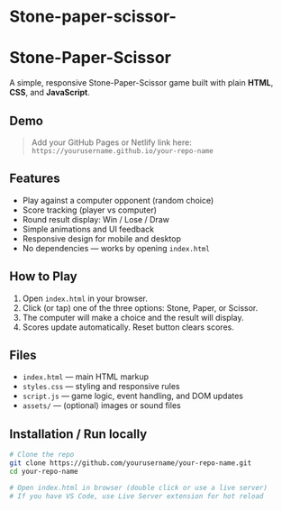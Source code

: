 ﻿# Stone-paper-scissor-
# Stone-Paper-Scissor

A simple, responsive Stone-Paper-Scissor game built with plain **HTML**, **CSS**, and **JavaScript**.

## Demo
> Add your GitHub Pages or Netlify link here:  
`https://yourusername.github.io/your-repo-name`

## Features
- Play against a computer opponent (random choice)
- Score tracking (player vs computer)
- Round result display: Win / Lose / Draw
- Simple animations and UI feedback
- Responsive design for mobile and desktop
- No dependencies — works by opening `index.html`

## How to Play
1. Open `index.html` in your browser.
2. Click (or tap) one of the three options: Stone, Paper, or Scissor.
3. The computer will make a choice and the result will display.
4. Scores update automatically. Reset button clears scores.

## Files
- `index.html` — main HTML markup
- `styles.css` — styling and responsive rules
- `script.js` — game logic, event handling, and DOM updates
- `assets/` — (optional) images or sound files

## Installation / Run locally
```bash
# Clone the repo
git clone https://github.com/yourusername/your-repo-name.git
cd your-repo-name

# Open index.html in browser (double click or use a live server)
# If you have VS Code, use Live Server extension for hot reload

